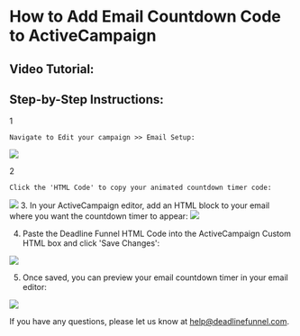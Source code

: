 # How to Add Email Countdown Code  to ActiveCampaign

## Video Tutorial:

## Step-by-Step Instructions:

1

```text
Navigate to Edit your campaign >> Email Setup:
```

![](https://s3.amazonaws.com/helpscout.net/docs/assets/53974d6ce4b0c76107b109d1/images/5a9812dc2c7d3a7549513d11/file-WImGw0MUo4.png)

2

```text
Click the 'HTML Code' to copy your animated countdown timer code:
```

![](https://s3.amazonaws.com/helpscout.net/docs/assets/53974d6ce4b0c76107b109d1/images/5a9818572c7d3a7549513d5e/file-jv9Z1t5lHZ.png) 3. In your ActiveCampaign editor, add an HTML block to your email where you want the countdown timer to appear: ![](https://s3.amazonaws.com/helpscout.net/docs/assets/53974d6ce4b0c76107b109d1/images/57be10f9903360342852d128/file-K5Sps0ekp2.png)

4. Paste the Deadline Funnel HTML Code into the ActiveCampaign Custom HTML box and click 'Save Changes':

![](https://s3.amazonaws.com/helpscout.net/docs/assets/53974d6ce4b0c76107b109d1/images/57be127cc6979156e4f1cc6a/file-6xj7tdjvKZ.png)

5. Once saved, you can preview your email countdown timer in your email editor:

![](https://s3.amazonaws.com/helpscout.net/docs/assets/53974d6ce4b0c76107b109d1/images/58ae12ffdd8c8e56bfa7edea/file-a4NlppjwuC.png)

If you have any questions, please let us know at [help@deadlinefunnel.com](mailto:mailto:help@deadlinefunnel.com).


